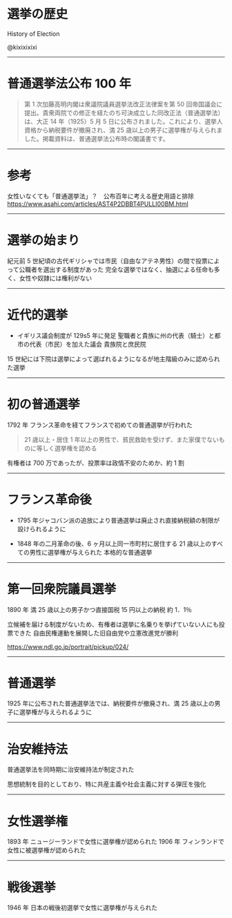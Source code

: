 # 選挙の歴史

History of Election

@kixixixixi

---

# 普通選挙法公布 100 年

> 第 1 次加藤高明内閣は衆議院議員選挙法改正法律案を第 50 回帝国議会に提出。貴衆両院での修正を経たのち可決成立した同改正法（普通選挙法）は、大正 14 年（1925）5 月 5 日に公布されました。これにより、選挙人資格から納税要件が撤廃され、満 25 歳以上の男子に選挙権が与えられました。掲載資料は、普通選挙法公布時の閣議書です。

---

# 参考

女性いなくても「普通選挙法」？　公布百年に考える歴史用語と排除
<https://www.asahi.com/articles/AST4P2DBBT4PULLI00BM.html>

---

# 選挙の始まり

紀元前 5 世紀頃の古代ギリシャでは市民（自由なアテネ男性）の間で投票によって公職者を選出する制度があった
完全な選挙ではなく、抽選による任命も多く、女性や奴隷には権利がない

---

# 近代的選挙

- イギリス議会制度が 129s5 年に発足
  聖職者と貴族に州の代表（騎士）と都市の代表（市民）を加えた議会
  貴族院と庶民院

15 世紀には下院は選挙によって選ばれるようになるが地主階級のみに認められた選挙

---

# 初の普通選挙

1792 年 フランス革命を経てフランスで初めての普通選挙が行われた

> 21 歳以上・居住 1 年以上の男性で、貧民救助を受けず、また家僕でないものに等しく選挙権を認める

有権者は 700 万であったが、投票率は政情不安のためか、約 1 割

---

# フランス革命後

- 1795 年ジャコバン派の追放により普通選挙は廃止され直接納税額の制限が設けられるように

- 1848 年の二月革命の後、6 ヶ月以上同一市町村に居住する 21 歳以上のすべての男性に選挙権が与えられた
  本格的な普通選挙

---

# 第一回衆院議員選挙

1890 年 満 25 歳以上の男子かつ直接国税 15 円以上の納税
約 1．1％

立候補を届ける制度がないため、有権者は選挙に名乗りを挙げていない人にも投票できた
自由民権運動を展開した旧自由党や立憲改進党が勝利

<https://www.ndl.go.jp/portrait/pickup/024/>

---

# 普通選挙

1925 年に公布された普通選挙法では、納税要件が撤廃され、満 25 歳以上の男子に選挙権が与えられるように

---

# 治安維持法

普通選挙法を同時期に治安維持法が制定された

思想統制を目的としており、特に共産主義や社会主義に対する弾圧を強化

---

# 女性選挙権

1893 年 ニュージーランドで女性に選挙権が認められた
1906 年 フィンランドで女性に被選挙権が認められた

---

# 戦後選挙

1946 年 日本の戦後初選挙で女性に選挙権が与えられた
